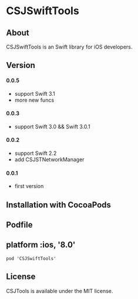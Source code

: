 # CSJSwiftTools

## About

CSJSwiftTools is an Swift library for iOS developers.

## Version

#### 0.0.5
* support Swift 3.1
* more new funcs

#### 0.0.3 
* support Swift 3.0 && Swift 3.0.1

#### 0.0.2 
* support Swift 2.2
* add CSJSTNetworkManager 

#### 0.0.1
* first version


## Installation with CocoaPods
## Podfile 

## platform :ios, '8.0'
```
pod 'CSJSwiftTools'
```

## License
CSJTools is available under the MIT license.
